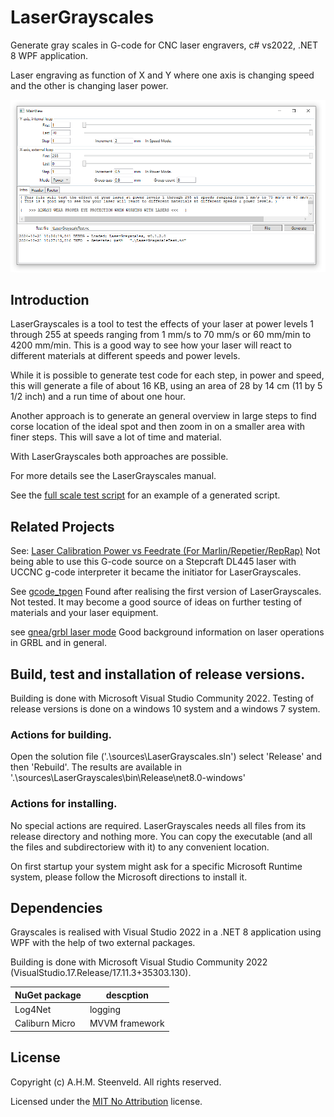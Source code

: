 # LaserGrayscales

Generate gray scales in G-code for CNC laser engravers, c# vs2022, .NET 8 WPF application.

Laser engraving as function of X and Y where one axis is changing speed and the other is changing laser power.

<p align="center">
  <img alt="LaserGrayscales started" src=".\doc\bootscreen.png">
</p>

## Introduction

LaserGrayscales is a tool to test the effects of your laser at power levels 1 through 255 at speeds ranging from 1 mm/s to 70 mm/s or 60 mm/min to 4200 mm/min. This is a good way to see how your laser will react to different materials at different speeds and power levels.

While it is possible to generate test code for each step, in power and speed, this will generate a file of about 16 KB, using an area of 28 by 14 cm (11 by 5 1/2 inch) and a run time of about one hour.

Another approach is to generate an general overview in large steps to find corse location of the ideal spot and then zoom in on a smaller area with finer steps. This will save a lot of time and material.

With LaserGrayscales both approaches are possible.

For more details see the LaserGrayscales manual.

See the [full scale test script](LaserGrayscaleTest-fullscale.nc) for an example of a generated script.


## Related Projects

See: [Laser Calibration Power vs Feedrate (For Marlin/Repetier/RepRap)](https://www.thingiverse.com/thing:3349071)
Not being able to use this G-code source on a Stepcraft DL445 laser with UCCNC g-code interpreter it became the initiator for LaserGrayscales.

See [gcode_tpgen](https://github.com/vector76/gcode_tpgen)
Found after realising the first version of LaserGrayscales. Not tested. It may become a good source of ideas on further testing of materials and your laser equipment.

see [gnea/grbl laser mode](https://github.com/gnea/grbl/wiki/Grbl-v1.1-Laser-Mode)
Good background information on laser operations in GRBL and in general.


## Build, test and installation of release versions.

Building is done with Microsoft Visual Studio Community 2022. Testing of release versions is done on a windows 10 system and a windows 7 system.

### Actions for building.

Open the solution file ('.\sources\LaserGrayscales.sln') select 'Release' and then 'Rebuild'.
The results are available in '.\sources\LaserGrayscales\bin\Release\net8.0-windows'

### Actions for installing.

No special actions are required. LaserGrayscales needs all files from its release directory and nothing more. You can copy the executable (and all the files and subdirectoriew with it) to any convenient location.

On first startup your system might ask for a specific Microsoft Runtime system, please follow the Microsoft directions to install it.


## Dependencies

Grayscales is realised with Visual Studio 2022 in a .NET 8 application using WPF with the help of two external packages.

Building is done with Microsoft Visual Studio Community 2022 (VisualStudio.17.Release/17.11.3+35303.130).


| NuGet package | descption |
| ------------- | --------- |
| Log4Net | logging |
| Caliburn Micro | MVVM framework |


## License

Copyright (c) A.H.M. Steenveld. All rights reserved.

Licensed under the [MIT No Attribution](LICENSE.txt) license.

